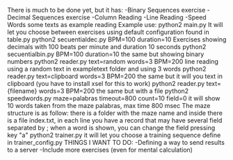  There is much to be done yet,
 but it has:
 -Binary Sequences exercise
 -Decimal Sequences exercise
 -Column Reading
 -Line Reading 
 -Speed Words
 some texts as example reading
 
 Example use:
 python2 main.py
  It will let you choose between exercises using default configuration found in table.py
 
 python2 secuentialdec.py BPM=100 duration=10
  Exercises showing decimals with 100 beats per minute and duration 10 seconds
 
 python2 secuentialbin.py BPM=100 duration=10
  the same but showing binary numbers
 
 python2 reader.py text=random words=3 BPM=200
  line reading using a random text in exampletext folder and using 3 words
 
 python2 reader.py text=clipboard words=3 BPM=200
  the same but it will you text in clipboard (you have to install xsel for this to work)
 
 python2 reader.py text={filename} words=3 BPM=200
  the same but with a file
 
 python2 speedwords.py maze=palabras timeout=800 count=10 field=0
  it will show 10 words taken from the maze palabras, max time 800 msec
  The maze structure is as follow:
  there is a folder with the maze name and inside there is a file index.txt, in each line you have a record that may have several field separated by ;
  when a word is shown, you can change the field pressing key "a"
 
 python2 trainer.py
  it will let you choose a training sequence define in trainer_config.py
 
 
 THINGS I WANT TO DO:
 -Defining a way to send results to a server 
 -Include more exercises (even for mental calculation)
 
 
 
 
 
